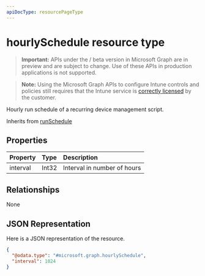 ```yaml
---
apiDocType: resourcePageType
---
```

# hourlySchedule resource type

> **Important:** APIs under the / beta version in Microsoft Graph are in preview and are subject to change. Use of these APIs in production applications is not supported.

> **Note:** Using the Microsoft Graph APIs to configure Intune controls and policies still requires that the Intune service is [correctly licensed](https://go.microsoft.com/fwlink/?linkid=839381) by the customer.

Hourly run schedule of a recurring device management script.

Inherits from [runSchedule](../resources/intune_devices_runschedule.md)

## Properties
|Property|Type|Description|
|:---|:---|:---|
|interval|Int32|Interval in number of hours|

## Relationships
None
## JSON Representation
Here is a JSON representation of the resource.
<!-- {
  "blockType": "resource",
  "@odata.type": "microsoft.graph.hourlySchedule"
}
-->
``` json
{
  "@odata.type": "#microsoft.graph.hourlySchedule",
  "interval": 1024
}
```






